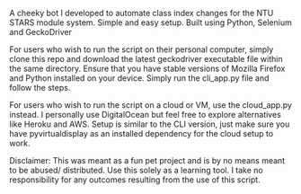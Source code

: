 A cheeky bot I developed to automate class index changes for the NTU STARS module system.
Simple and easy setup.
Built using Python, Selenium and GeckoDriver

For users who wish to run the script on their personal computer, simply clone this repo and download the latest
geckodriver executable file within the same directory. Ensure that you have stable versions of Mozilla Firefox and
Python installed on your device. Simply run the cli_app.py file and follow the steps.

For users who wish to run the script on a cloud or VM, use the cloud_app.py instead. I personally use DigitalOcean but
feel free to explore alternatives like Heroku and AWS. Setup is similar to the CLI version, just make sure you have
pyvirtualdisplay as an installed dependency for the cloud setup to work.

Disclaimer: This was meant as a fun pet project and is by no means meant to be abused/ distributed. Use this solely as
a learning tool. I take no responsibility for any outcomes resulting from the use of this script.
